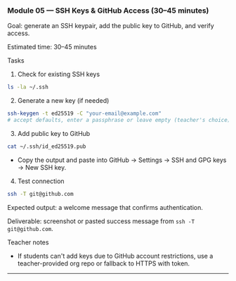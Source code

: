 ### Module 05 — SSH Keys & GitHub Access (30–45 minutes)

Goal: generate an SSH keypair, add the public key to GitHub, and verify access.

Estimated time: 30–45 minutes

Tasks

1) Check for existing SSH keys

```bash
ls -la ~/.ssh
```

2) Generate a new key (if needed)

```bash
ssh-keygen -t ed25519 -C "your-email@example.com"
# accept defaults, enter a passphrase or leave empty (teacher's choice)
```

3) Add public key to GitHub

```bash
cat ~/.ssh/id_ed25519.pub
```

- Copy the output and paste into GitHub → Settings → SSH and GPG keys → New SSH key.

4) Test connection

```bash
ssh -T git@github.com
```

Expected output: a welcome message that confirms authentication.

Deliverable: screenshot or pasted success message from `ssh -T git@github.com`.

Teacher notes
- If students can't add keys due to GitHub account restrictions, use a teacher-provided org repo or fallback to HTTPS with token.

---
